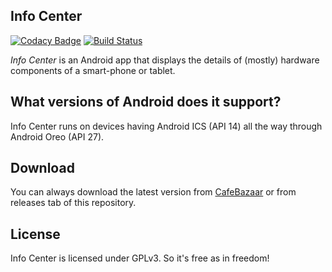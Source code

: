 ## Info Center

[![Codacy Badge](https://api.codacy.com/project/badge/Grade/59b83a8b9a4640e8a035fa10d91d8fde)](https://www.codacy.com/app/MasoodFallahpoor/InfoCenter?utm_source=github.com&utm_medium=referral&utm_content=MasoodFallahpoor/InfoCenter&utm_campaign=badger) [![Build Status](https://travis-ci.org/MasoodFallahpoor/InfoCenter.svg?branch=master)](https://travis-ci.org/MasoodFallahpoor/InfoCenter)

*Info Center* is an Android app that displays the details of (mostly) hardware components of a smart-phone or tablet.

## What versions of Android does it support?
Info Center runs on devices having Android ICS (API 14) all the way through Android Oreo (API 27).

## Download
You can always download the latest version from [CafeBazaar](http://cafebazaar.ir/app/com.fallahpoor.infocenter) or from releases tab of this repository.

## License
Info Center is licensed under GPLv3. So it's free as in freedom!